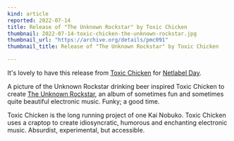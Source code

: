 ```yaml
---
kind: article
reported: 2022-07-14
title: Release of "The Unknown Rockstar" by Toxic Chicken
thumbnail: 2022-07-14-toxic-chicken-the-unknown-rockstar.jpg
thumbnail_url: "https://archive.org/details/pmc091"
thumbnail_title: Release of "The Unknown Rockstar" by Toxic Chicken

---
```

It's lovely to have this release from [Toxic Chicken](https://archive.org/details/postmoderncore?sort=-date&and[]=creator%3A%22toxic+chicken%22) for [Netlabel Day](http://www.netlabelday.com/).

A picture of the Unknown Rockstar drinking beer inspired Toxic Chicken to create [The Unknown Rockstar](https://archive.org/details/pmc091), an album of sometimes fun and sometimes quite beautiful electronic music. Funky; a good time.

Toxic Chicken is the long running project of one Kai Nobuko. Toxic Chicken uses a craptop to create idiosyncratic, humorous and enchanting electronic music. Absurdist, experimental, but accessible.
